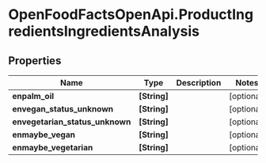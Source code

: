 # OpenFoodFactsOpenApi.ProductIngredientsIngredientsAnalysis

## Properties

Name | Type | Description | Notes
------------ | ------------- | ------------- | -------------
**enpalm_oil** | **[String]** |  | [optional] 
**envegan_status_unknown** | **[String]** |  | [optional] 
**envegetarian_status_unknown** | **[String]** |  | [optional] 
**enmaybe_vegan** | **[String]** |  | [optional] 
**enmaybe_vegetarian** | **[String]** |  | [optional] 


